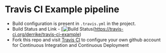 # Travis CI Example pipeline
- Build configuration is present in `.travis.yml` in the project.
- Build Status and Link - [![Build Status](https://travis-ci.org/derrike/travis-ci-example.svg?branch=master])(https://travis-ci.org/derrike/travis-ci-example)
- Fork this repo and visit [Travis CI](https://travis-ci.org) to configure your own github account for Continuous Integration and Continuous Deployment

